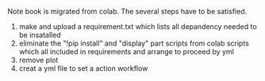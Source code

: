 Note book is migrated from colab. The several steps have to be satisfied.

1. make and upload a requirement.txt which lists all depandency needed to be insatalled
2. eliminate the "!pip install" and "display" part scripts from colab scripts which all included in requirements and arrange to proceed by yml
3. remove plot
4. creat a  yml file to set a action workflow
